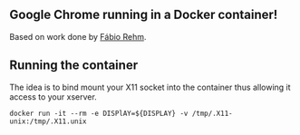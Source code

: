 ## Google Chrome running in a Docker container!

Based on work done by [Fábio Rehm](http://fabiorehm.com/blog/2014/09/11/running-gui-apps-with-docker/).

## Running the container

The idea is to bind mount your X11 socket into the container thus allowing it access to your xserver.

    docker run -it --rm -e DISPlAY=${DISPLAY} -v /tmp/.X11-unix:/tmp/.X11.unix

